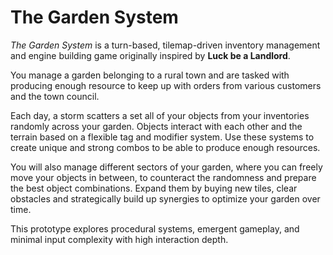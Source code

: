 # The Garden System

_The Garden System_ is a turn-based, tilemap-driven inventory management and engine building game originally inspired by **Luck be a Landlord**.

You manage a garden belonging to a rural town and are tasked with producing enough resource to keep up with orders from various customers and the town council.

Each day, a storm scatters a set all of your objects from your inventories randomly across your garden. Objects interact with each other and the terrain based on a flexible tag and modifier system. Use these systems to create unique and strong combos to be able to produce enough resources.

You will also manage different sectors of your garden, where you can freely move your objects in between, to counteract the randomness and prepare the best object combinations.
Expand them by buying new tiles, clear obstacles and strategically build up synergies to optimize your garden over time.

This prototype explores procedural systems, emergent gameplay, and minimal input complexity with high interaction depth.
